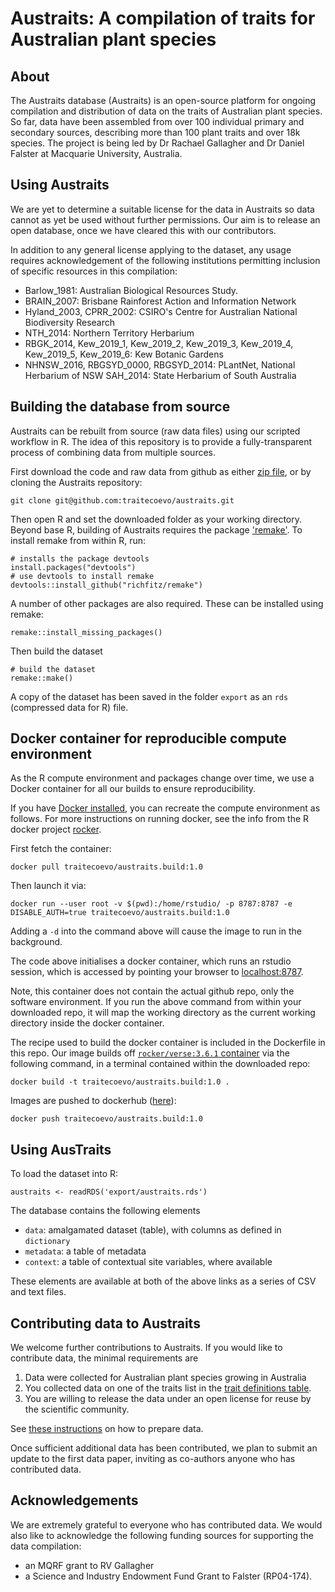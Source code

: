# Austraits: A compilation of traits for Australian plant species

## About

The Austraits database (Austraits)  is an open-source platform for ongoing compilation and distribution of data on the traits of Australian plant species. So far, data have been assembled from over 100 individual primary and secondary sources, describing more than 100 plant traits and over 18k species.  The project is being led by Dr Rachael Gallagher and Dr Daniel Falster at Macquarie University, Australia.

## Using Austraits

We are yet to determine a suitable license for the data in Austraits so data cannot as yet be used without further permissions. Our aim is to release an open database, once we have cleared this with our contributors.

In addition to any general license applying to the dataset, any usage requires acknowledgement of the following institutions permitting inclusion of specific resources in this compilation:  

- Barlow_1981: Australian Biological Resources Study.
- BRAIN_2007: Brisbane Rainforest Action and Information Network
- Hyland_2003, CPRR_2002: CSIRO's Centre for Australian National Biodiversity Research
- NTH_2014: Northern Territory Herbarium
- RBGK_2014, Kew_2019_1, Kew_2019_2, Kew_2019_3, Kew_2019_4, Kew_2019_5, Kew_2019_6: Kew Botanic Gardens
- NHNSW_2016, RBGSYD_0000, RBGSYD_2014: PLantNet, National Herbarium of NSW
SAH_2014: State Herbarium of South Australia

## Building the database from source

Austraits can be rebuilt from source (raw data files) using our scripted workflow in R. The idea of this repository is to provide a fully-transparent process of combining data from multiple sources.

First download the code and raw data from github as either [zip file](https://github.com/traitecoevo/austraits/archive/master.zip), or by cloning the Austraits repository:

```
git clone git@github.com:traitecoevo/austraits.git
```

Then open R and set the downloaded folder as your working directory. Beyond base R, building of Austraits requires the package ['remake'](https://github.com/richfitz/remake). To install remake from within R, run:

```
# installs the package devtools
install.packages("devtools")
# use devtools to install remake
devtools::install_github("richfitz/remake")
```

A number of other packages are also required. These can be installed using remake:

```
remake::install_missing_packages()
```

Then build the dataset

```
# build the dataset
remake::make()
````

A copy of the dataset has been saved in the folder `export` as an `rds` (compressed data for R) file.

## Docker container for reproducible compute environment 

As the R compute environment and packages change over time, we use a Docker container for all our builds to ensure reproducibility. 

If you have [Docker installed](https://hub.docker.com), you can recreate the compute environment as follows. For more instructions on running docker, see the info from the R docker project [rocker](https://hub.docker.com/r/rocker/rstudio).

First fetch the container:

```
docker pull traitecoevo/austraits.build:1.0
```

Then launch it via:

```
docker run --user root -v $(pwd):/home/rstudio/ -p 8787:8787 -e DISABLE_AUTH=true traitecoevo/austraits.build:1.0
```

Adding a `-d` into the command above will cause the image to run in the background. 

The code above initialises a docker container, which runs an rstudio session, which is accessed by pointing your browser to [localhost:8787](http://localhost:8787). 

Note, this container does not contain the actual github repo, only the software environment. If you run the above command from within your downloaded repo, it will map the working directory as the current working directory inside the docker container.


The recipe used to build the docker container is included in the Dockerfile in this repo. Our image builds off [`rocker/verse:3.6.1` container](https://hub.docker.com/r/rocker/verse) via the following command, in a terminal contained within the downloaded repo:

```
docker build -t traitecoevo/austraits.build:1.0 .
```

Images are pushed to dockerhub ([here](https://cloud.docker.com/u/traitecoevo/repository/docker/traitecoevo/austraits.build)):

```
docker push traitecoevo/austraits.build:1.0
```

## Using AusTraits

To load the dataset into R:

```
austraits <- readRDS('export/austraits.rds')
```

The database contains the following elements

- `data`: amalgamated dataset (table), with columns as defined in `dictionary`
- `metadata`: a table of metadata
- `context`: a table of contextual site variables, where available

These elements are available at both of the above links as a series of CSV and text files.

## Contributing data to Austraits

We welcome further contributions to Austraits. If you would like to contribute data, the minimal requirements are

1. Data were collected for Australian plant species growing in Australia
2. You collected data on one of the traits list in the [trait definitions table](config/definitions.yml).
3. You are willing to release the data under an open license for reuse by the scientific community.

See [these instructions](vignettes/CONTRIBUTING.md) on how to prepare data.

Once sufficient additional data has been contributed, we plan to submit an update to the first data paper, inviting as co-authors anyone who has contributed data.

## Acknowledgements

We are extremely grateful to everyone who has contributed data. We would also like to acknowledge the following funding sources for supporting the data compilation:

- an MQRF grant to RV Gallagher
- a Science and Industry Endowment Fund Grant to Falster (RP04-174).

